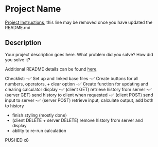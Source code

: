 # Project Name

[Project Instructions](./INSTRUCTIONS.md), this line may be removed once you have updated the README.md

## Description

Your project description goes here. What problem did you solve? How did you solve it?

Additional README details can be found [here](https://github.com/PrimeAcademy/readme-template/blob/master/README.md).


Checklist:
-✅ Set up and linked base files
-✅ Create buttons for all numbers, operators, + clear option 
-✅ Create function for updating and clearing calculator display
-✅ (client GET) retrieve history from server 
-✅ (server GET) send history to client when requested
-✅ (client POST) send input to server 
-✅ (server POST) retrieve input, calculate output, add both to history
- finish styling (mostly done)
- (client DELETE + server DELETE) remove history from server and display
- ability to re-run calculation

PUSHED x8
